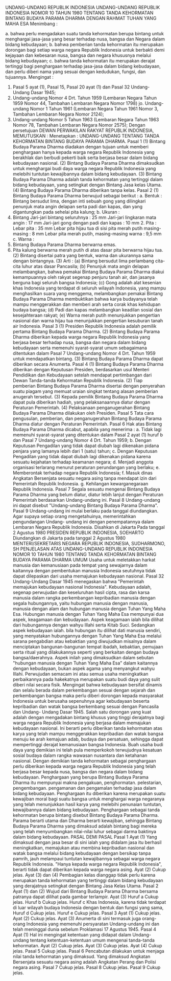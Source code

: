  UNDANG-UNDANG REPUBLIK INDONESIA UNDANG-UNDANG REPUBLIK INDONESIA NOMOR 10 TAHUN 1980 TENTANG TANDA KEHORMATAN BINTANG BUDAYA PARAMA DHARMA
DENGAN RAHMAT TUHAN YANG MAHA ESA
Menimbang :

a. bahwa perlu mengadakan suatu tanda kehormatan berupa bintang untuk menghargai jasa-jasa yang besar terhadap nusa, bangsa dan Negara dalam bidang kebudayaan;
b. bahwa pemberian tanda kehormatan itu merupakan dorongan bagi setiap warga negara Republik Indonesia untuk berbakti demi kejayaan dan kebesaran nusa, bangsa dan negara khususnya melalui bidang kebudayaan;
c. bahwa tanda kehormatan itu merupakan derajat tertinggi bagi penghargaan terhadap jasa-jasa dalam bidang kebudayaan, dan perlu diberi nama yang sesuai dengan kedudukan, fungsi, dan tujuannya.
Mengingat :

1. Pasal 5 ayat (1), Pasal 15, Pasal 20 ayat (1) dan Pasal 32 Undang- Undang Dasar 1945;
2. Undang-undang Nomor 4 Drt. Tahun 1959 (Lembaran Negara Tahun 1959 Nomor 44, Tambahan Lembaran Negara Nomor 1798) jo. Undang-undang Nomor 1 Tahun 1961 (Lembaran Negara Tahun 1961 Nomor 3, Tambahan Lembaran Negara Nomor 2124);
3. Undang-undang Nomor 5 Tahun 1963 (Lembaran Negara Tahun 1963 Nomor 78, Tambahan Lembaran Negara Nomor 2575); Dengan persetujuan DEWAN PERWAKILAN RAKYAT REPUBLIK INDONESIA,
MEMUTUSKAN :
 Menetapkan : UNDANG-UNDANG TENTANG TANDA KEHORMATAN BINTANG BUDAYA PARAMA DHARMA.
Pasal 1
(1) Bintang Budaya Parama Dharma diadakan dengan tujuan untuk memberi penghargaan hanya kepada warga negara Republik Indonesia yang berakhlak dan berbudi pekerti baik serta berjasa besar dalam bidang kebudayaan nasional.
(2) Bintang Budaya Parama Dharma dimaksudkan untuk menghargai budi daya warga negara Republik Indonesia yang melebihi tuntutan kewajibannya dalam bidang kebudayaan.
(3) Bintang Budaya Parama Dharma adalah tanda kehormatan yang tertinggi dalam bidang kebudayaan, yang setingkat dengan Bintang Jasa kelas Utama.
(4) Bintang Budaya Parama Dharma diberikan tanpa kelas.
Pasal 2
(1) Bintang Budaya Parama Dharma berwujud sebagai berikut :
a. Bentuk : Bintang bersudut lima, dengan inti sebuah gong yang dilingkari penunjuk mata angin delapan serta padi dan kapas, dan yang digantungkan pada sehelai pita kalung;
b. Ukuran :
1. Bintang Jari-jari bintang seluruhnya : 25 mm Jari-jari lingkaran mata angin : 17 mm Jari-jari gong dengan padi dan kapas : 10 mm 2. Pita : Lebar pita : 35 mm Lebar pita hijau tua di sisi pita merah putih masing-masing : 8 mm Lebar pita merah putih, masing-masing warna : 9,5 mm c. Warna :
1. Bintang Budaya Parama Dharma berwarna emas.
2. Pita kalung berwarna merah putih di atas dasar pita berwarna hijau tua.
(2) Bintang disertai patra yang bentuk, warna dan ukurannya sama dengan bintangnya.
(3) Arti : (a) Bintang bersudut lima perlambang cita-cita luhur atas dasar Pancasila; (b) Penunjuk mata angin delapan melambangkan, bahwa pemakai Bintang Budaya Parama Dharma diakui kemampuannya oleh rakyat segenap penjuru tanah air, dan jasanya berguna bagi seluruh bangsa Indonesia; (c) Gong adalah alat kesenian khas Indonesia yang terdapat di seluruh wilayah Indonesia, yang mampu menghasilkan suara yang menggema, melambangkan pemakai Bintang Budaya Parama Dharma membuktikan bahwa karya budayanya telah mampu menggerakkan dan memberi arah serta corak khas kehidupan budaya bangsa; (d) Padi dan kapas melambangkan keadilan sosial dan kesejahteraan rakyat; (e) Warna merah putih menunjukkan pengertian nasional dan warna hijau tua menunjukkan pengertian kesuburan tanah air Indonesia.
Pasal 3
(1) Presiden Republik Indonesia adalah pemilik pertama Bintang Budaya Parama Dharma.
(2) Bintang Budaya Parama Dharma diberikan kepada warga negara Republik Indonesia yang berjasa besar terhadap nusa, bangsa dan negara dalam bidang kebudayaan serta memenuhi syarat-syarat umum sebagaimana ditentukan dalam Pasal 7 Undang-undang Nomor 4 Drt. Tahun 1959 untuk mendapatkan bintang.
(3) Bintang Budaya Parama Dharma dapat diberikan secara Anumerta.
Pasal 4
(1) Bintang Budaya Parama Dharma diberikan dengan Keputusan Presiden, berdasarkan usul Menteri Pendidikan dan Kebudayaan setelah mendapat pertimbangan dari Dewan Tanda-tanda Kehormatan Republik Indonesia.
(2) Tiap pemberian Bintang Budaya Parama Dharma disertai dengan penyerahan suatu piagam yang memuat uraian singkat tentang alasan pemberian anugerah tersebut.
(3) Kepada pemilik Bintang Budaya Parama Dharma dapat pula diberikan hadiah, yang pelaksanaannya diatur dengan Peraturan Pemerintah.
(4) Pelaksanaan penganugerahan Bintang Budaya Parama Dharma dilakukan oleh Presiden.
Pasal 5
Tata cara pengusulan, pemberian, dan penganugerahan Bintang Budaya Parama Dharma diatur dengan Peraturan Pemerintah.
Pasal 6
Hak atas Bintang Budaya Parama Dharma dicabut, apabila yang menerima :
a. Tidak lagi memenuhi syarat-syarat yang ditentukan dalam Pasal 2 ayat (1) huruf b dan Pasal 7 Undang-undang Nomor 4 Drt. Tahun 1959;
b. Dengan Keputusan Pengadilan yang tidak dapat diubah lagi dikenakan pidana penjara yang lamanya lebih dari 1 (satu) tahun;
c. Dengan Keputusan Pengadilan yang tidak dapat diubah lagi dikenakan pidana karena sesuatu kejahatan terhadap keamanan negara;
d. Menjadi anggota organisasi terlarang menurut peraturan perundangan yang berlaku;
e. Memberontak terhadap negara Republik Indonesia;
f. Masuk dinas Angkatan Bersenjata sesuatu negara asing tanpa mendapat izin dari Pemerintah Republik Indonesia.
g. Kehilangan kewarganegaraan Republik Indonesia.
Pasal 7
Segala sesuatu mengenai Bintang Budaya Parama Dharma yang belum diatur, diatur lebih lanjut dengan Peraturan Pemerintah berdasarkan Undang-undang ini.
Pasal 8
Undang-undang ini dapat disebut "Undang-undang Bintang Budaya Parama Dharma".
Pasal 9
Undang-undang ini mulai berlaku pada tanggal diundangkan. Agar supaya setiap orang mengetahuinya, memerintahkan pengundangan Undang- undang ini dengan penempatannya dalam Lembaran Negara Republik Indonesia. Disahkan di Jakarta Pada tanggal 2 Agustus 1980 PRESIDEN REPUBLIK INDONESIA, SOEHARTO Diundangkan di Jakarta pada tanggal 2 Agustus 1980 MENTERI/SEKRETARIS NEGARA REPUBLIK INDONESIA, SUDHARMONO, SH PENJELASAN ATAS UNDANG-UNDANG REPUBLIK INDONESIA NOMOR 10 TAHUN 1980 TENTANG TANDA KEHORMATAN BINTANG BUDAYA PARAMA DHARMA UMUM Usaha untuk meletakkan harkat manusia dan kemanusiaan pada tempat yang sewajarnya dalam kaitannya dengan pembentukan manusia Indonesia seutuhnya tidak dapat dilepaskan dari usaha memajukan kebudayaan nasional. Pasal 32 Undang-Undang Dasar 1945 menegaskan bahwa "Pemerintah memajukan kebudayaan nasional Indonesia". Kebudayaan adalah, segenap perwujudan dan keseluruhan hasil cipta, rasa dan karsa manusia dalam rangka perkembangan kepribadian manusia dengan segala hubungannya, yaitu hubungan manusia dengan manusia, manusia dengan alam dan hubungan manusia dengan Tuhan Yang Maha Esa. Hubungan manusia dengan Tuhan Yang Maha Esa mempunyai dua aspek, keagamaan dan kebudayaan. Aspek keagamaan ialah bila dilihat dari hubungannya dengan wahyu Illahi serta Kitab Suci. Sedangkan aspek kebudayaan ialah. bila hubungan itu dilihat dati manusia sendiri, yang menyatakan hubungannya dengan Tuhan Yang Maha Esa melalui sarana pengabdian atau kebaktian yang diwujudkan misalnya dalam menciptakan bangunan-bangunan tempat ibadah, kebaktian, pemujaan serta ritual yang dilakukannya seperti yang berkaitan dengan budaya bangsa/daerahnya. Aspek inilah yang dimaksudkan dalam sebutan "hubungan manusia dengan Tuhan Yang Maha Esa" dalam kaitannya dengan kebudayaan, bukan aspek agama yang menyangkut wahyu Illahi. Perwujudan semacam ini atau semua usaha meningkatkan perbaikannya pada hakekatnya merupakan suatu budi daya yang sulit diberi nilai secara fisik. Mengingat bahwa kebudayaan bersifat dinamis dan selalu berada dalam perkembangan sesuai dengan sejarah dan perkembangan bangsa maka perlu diberi dorongan kepada masyarakat Indonesia untuk berusaha sepenuhnya agar kebudayaan beserta kepribadian dan watak bangsa berkembang sesuai dengan Pancasila dan Undang- Undang Dasar 1945. Salah satu dorongan yang kuat adalah dengan mengadakan bintang khusus yang tinggi derajatnya bagi warga negara Republik Indonesia yang berjasa dalam memajukan kebudayaan nasional. lni berarti perlu diberikan tanda kehormatan atas karya yang telah mampu menggerakkan kepribadian dan watak bangsa menuju ke arah kemajuan adab, budaya dan persatuan, sehingga dapat mempertinggi derajat kemanusiaan bangsa Indonesia. Buah usaha budi daya yang demikian ini telah pula memperkokoh terwujudnya kesatuan sosial budaya dalam rangka wawasan nusantara dan ketahanan nasional. Dengan demikian tanda kehormatan sebagai penghargaan perlu diberikan kepada warga negara Republik Indonesia yang telah berjasa besar kepada nusa, bangsa dan negara dalam bidang kebudayaan. Penghargaan yang berupa Bintang Budaya Parama Dharma itu mempunyai makna pengakuan, penghormatan. pelestarian, pengembangan. pengamanan dan pengamalan terhadap jasa dalam bidang kebudayaan. Penghargaan itu diberikan karena merupakan suatu kewajiban moral bagi suatu bangsa untuk menghargai warga negaranya yang telah menunjukkan hasil karya yang melebihi penunaian tuntutan, kewajibannya dalam bidang kebudayaan. Penghargaan sebagai tanda kehormatan berupa bintang disebut Bintang Budaya Parama Dharma. Parama berarti utama dan Dharma berarti kewajiban, sehingga Bintang Budaya Parama Dharma yang dimaksud adalah bintang bagi mereka yang telah menyumbangkan nilai-nilai luhur sebagai darma baktinya dalam bidang kebudayaan. PASAL DEMI PASAL
Pasal 1
Ayat (1) Yang dimaksud dengan jasa besar di sini ialah yang didalam jasa itu berhasil meningkatkan, memajukan atau membina kepribadian nasional dan watak bangsa melalui bidang kebudayaan dengan bersikap tanpa pamrih, jauh melampaui tuntutan kewajibannya sebagai warga negara Republik Indonesia. "Hanya kepada warga negara Republik Indonesia", berarti tidak dapat diberikan kepada warga negara asing. Ayat (2) Cukup jelas. Ayat (3) dan (4) Pembagian kelas dianggap tidak perlu karena merupakan tanda kehormatan yang tertinggi dalam bidang kebudayaan yang derajatnya setingkat dengan Bintang Jasa Kelas Utama.
Pasal 2
Ayat (1) dan (2) Wujud dari Bintang Budaya Parama Dharma bersama patranya dapat dilihat pada gambar terlampir. Ayat (3) Huruf a Cukup jelas. Huruf b Cukup jelas. Huruf c Khas Indonesia, karena tidak terdapat di luar wilayah budaya Indonesia dengan bentuk dan fungsi yang sama, Huruf d Cukup jelas. Huruf e Cukup jelas.
Pasal 3
Ayat (1) Cukup jelas. Ayat (2) Cukup jelas. Ayat (3) Anumerta di sini termasuk juga orang-orang Indonesia yang memenuhi persyaratan Undang-undang ini dan telah meninggal dunia sebelum Proklamasi 17 Agustus 1945.
Pasal 4
Ayat (1) Hal ini mengingat ketentuan yang didapat dalam Undang-undang tentang ketentuan-ketentuan umum mengenai tanda-tanda kehormatan. Ayat (2) Cukup jelas. Ayat (3) Cukup jelas. Ayat (4) Cukup jelas.
Pasal 5
Cukup jelas.
Pasal 6
Pencabutan dilakukan untuk menjaga nilai tanda kehormatan yang dimaksud. Yang dimaksud Angkatan Bersenjata sesuatu negara asing adalah Angkatan Perang dan Polisi negara asing.
Pasal 7
Cukup jelas.
Pasal 8
Cukup jelas.
Pasal 9
Cukup jelas.
